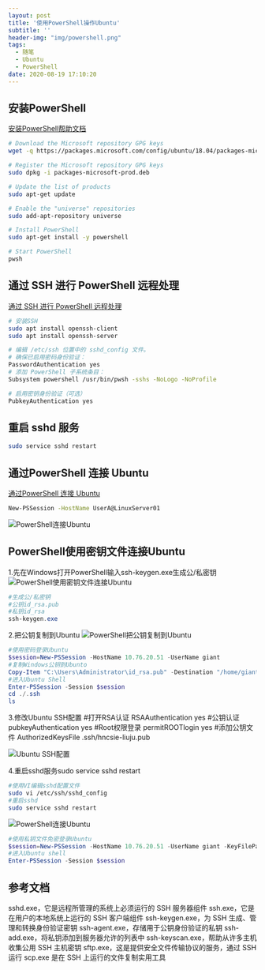 ```yaml
---
layout: post
title: '使用PowerShell操作Ubuntu'
subtitle: ''
header-img: "img/powershell.png"
tags:
  - 随笔
  - Ubuntu
  - PowerShell
date: 2020-08-19 17:10:20
---
```


## 安装PowerShell

[安装PowerShell帮助文档](https://docs.microsoft.com/zh-cn/powershell/scripting/install/installing-powershell-core-on-linux?view=powershell-7)

``` sh
# Download the Microsoft repository GPG keys
wget -q https://packages.microsoft.com/config/ubuntu/18.04/packages-microsoft-prod.deb

# Register the Microsoft repository GPG keys
sudo dpkg -i packages-microsoft-prod.deb

# Update the list of products
sudo apt-get update

# Enable the "universe" repositories
sudo add-apt-repository universe

# Install PowerShell
sudo apt-get install -y powershell

# Start PowerShell
pwsh
```

## 通过 SSH 进行 PowerShell 远程处理

[通过 SSH 进行 PowerShell 远程处理](https://docs.microsoft.com/zh-cn/powershell/scripting/learn/remoting/ssh-remoting-in-powershell-core?view=powershell-7)

``` sh
# 安装SSH
sudo apt install openssh-client
sudo apt install openssh-server

# 编辑 /etc/ssh 位置中的 sshd_config 文件。
# 确保已启用密码身份验证：
PasswordAuthentication yes
# 添加 PowerShell 子系统条目：
Subsystem powershell /usr/bin/pwsh -sshs -NoLogo -NoProfile

# 启用密钥身份验证（可选）
PubkeyAuthentication yes
```

## 重启 sshd 服务

``` sh
sudo service sshd restart
```

## 通过PowerShell 连接 Ubuntu

[通过PowerShell 连接 Ubuntu](https://docs.microsoft.com/en-us/powershell/module/microsoft.powershell.core/new-pssession?view=powershell-7#example-12--create-a-session-using-ssh)

``` sh
New-PSSession -HostName UserA@LinuxServer01
```

![PowerShell连接Ubuntu](1.png)


## PowerShell使用密钥文件连接Ubuntu

1.先在Windows打开PowerShell输入ssh-keygen.exe生成公/私密钥
![PowerShell使用密钥文件连接Ubuntu](2.png)

```powershell
#生成公/私密钥
#公钥id_rsa.pub
#私钥id_rsa
ssh-keygen.exe
```

2.把公钥复制到Ubuntu
![PowerShell把公钥复制到Ubuntu](3.png)

```powershell
#使用密码登录Ubuntu
$session=New-PSSession -HostName 10.76.20.51 -UserName giant
#复制Windows公钥到Ubunto
Copy-Item "C:\Users\Administrator\id_rsa.pub" -Destination "/home/giant/.ssh/hncsie-liuju.pub" -ToSession $session
#进入Ubuntu Shell
Enter-PSSession -Session $session
cd ./.ssh
ls
```

3.修改Ubuntu SSH配置
#打开RSA认证
RSAAuthentication yes
#公钥认证
pubkeyAuthentication yes
#Root权限登录
permitROOTlogin yes
#添加公钥文件
AuthorizedKeysFile .ssh/hncsie-liuju.pub

![Ubuntu SSH配置](5.png)

4.重启sshd服务sudo service sshd restart

```bash
#使用VI编辑sshd配置文件
sudo vi /etc/ssh/sshd_config
#重启sshd
sudo service sshd restart
```

![PowerShell连接Ubuntu](4.png)

```powershell
#使用私钥文件免密登录Ubuntu
$session=New-PSSession -HostName 10.76.20.51 -UserName giant -KeyFilePath .\id_rsa
#进入Ubuntu shell
Enter-PSSession -Session $session
```

## 参考文档

sshd.exe，它是远程所管理的系统上必须运行的 SSH 服务器组件
ssh.exe，它是在用户的本地系统上运行的 SSH 客户端组件
ssh-keygen.exe，为 SSH 生成、管理和转换身份验证密钥
ssh-agent.exe，存储用于公钥身份验证的私钥
ssh-add.exe，将私钥添加到服务器允许的列表中
ssh-keyscan.exe，帮助从许多主机收集公用 SSH 主机密钥
sftp.exe，这是提供安全文件传输协议的服务，通过 SSH 运行
scp.exe 是在 SSH 上运行的文件复制实用工具